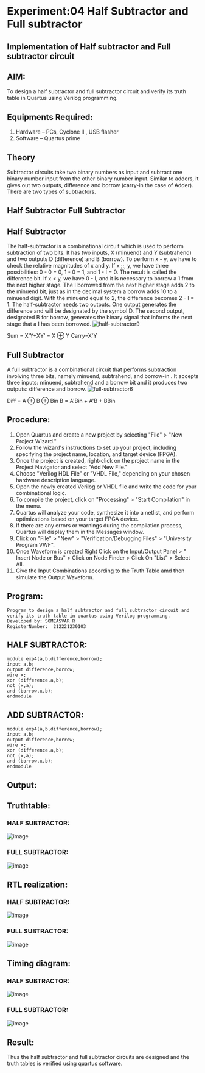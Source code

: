 # Experiment:04 Half Subtractor and Full subtractor
## Implementation of Half subtractor and Full subtractor circuit
## AIM:
To design a half subtractor and full subtractor circuit and verify its truth table in Quartus using Verilog programming.

## Equipments Required:
1. Hardware – PCs, Cyclone II , USB flasher
2. Software – Quartus prime
## Theory
Subtractor circuits take two binary numbers as input and subtract one binary number input from the other binary number input. Similar to adders, it gives out two outputs, difference and borrow (carry-in the case of Adder). There are two types of subtractors.

## Half Subtractor Full Subtractor
## Half Subtractor
The half-subtractor is a combinational circuit which is used to perform subtraction of two bits. It has two inputs, X (minuend) and Y (subtrahend) and two outputs D (difference) and B (borrow). To perform x - y, we have to check the relative magnitudes of x and y. If x ;;, y, we have three possibilities: 0 - 0 = 0, 1 - 0 = 1, and 1 - I = 0. The result is called the difference bit. If x < y, we have 0 - I, and it is necessary to borrow a 1 from the next higher stage. The I borrowed from the next higher stage adds 2 to the minuend bit, just as in the decimal system a borrow adds 10 to a minuend digit. With the minuend equal to 2, the difference becomes 2 - I = 1. The half-subtractor needs two outputs. One output generates the difference and will be designated by the symbol D. The second output, designated B for borrow, generates the binary signal that informs the next stage that a I has been borrowed.
![half-subtractor9](https://user-images.githubusercontent.com/36288975/166112538-58c3bc7c-ee5d-4e6a-ac8d-8e8328efe27a.png)


Sum = X'Y+XY' = X ⊕ Y
Carry=X'Y

## Full Subtractor
A full subtractor is a combinational circuit that performs subtraction involving three bits, namely minuend, subtrahend, and borrow-in . It accepts three inputs: minuend, subtrahend and a borrow bit and it produces two outputs: difference and borrow. 
![full-subtractor6](https://user-images.githubusercontent.com/36288975/166112541-24c68359-3de8-4674-ae22-8272ffc385ed.png)


Diff = A ⊕ B ⊕ Bin B = A'Bin + A'B + BBin

## Procedure:
1. Open Quartus and create a new project by selecting "File" > "New Project Wizard."
2. Follow the wizard's instructions to set up your project, including specifying the project name, location, and target device (FPGA).
3. Once the project is created, right-click on the project name in the Project Navigator and select "Add New File."
4. Choose "Verilog HDL File" or "VHDL File," depending on your chosen hardware description language.
5. Open the newly created Verilog or VHDL file and write the code for your combinational logic.
6. To compile the project, click on "Processing" > "Start Compilation" in the menu.
7. Quartus will analyze your code, synthesize it into a netlist, and perform optimizations based on your target FPGA device.
8. If there are any errors or warnings during the compilation process, Quartus will display them in the Messages window.
9. Click on "File" > "New" > "Verification/Debugging Files" > "University Program VWF".
10. Once Waveform is created Right Click on the Input/Output Panel > " Insert Node or Bus" > Click on Node Finder > Click On "List" > Select All.
11. Give the Input Combinations according to the Truth Table amd then simulate the Output Waveform.

## Program:
```
Program to design a half subtractor and full subtractor circuit and verify its truth table in quartus using Verilog programming.
Developed by: SOMEASVAR R
RegisterNumber:  212221230103
```
## HALF SUBTRACTOR:
```
module exp4(a,b,difference,borrow);
input a,b;
output difference,borrow;
wire x;
xor (difference,a,b);
not (x,a);
and (borrow,x,b);
endmodule
```
## ADD SUBTRACTOR:
```
module exp4(a,b,difference,borrow);
input a,b;
output difference,borrow;
wire x;
xor (difference,a,b);
not (x,a);
and (borrow,x,b);
endmodule
```

## Output:

## Truthtable:
### HALF SUBTRACTOR:
![image](https://github.com/SOMEASVAR/Experiment--03-Half-Subtractor-and-Full-subtractor/assets/93434149/8517260f-f424-482a-b069-72565a0839a6)

### FULL SUBTRACTOR:
![image](https://github.com/SOMEASVAR/Experiment--03-Half-Subtractor-and-Full-subtractor/assets/93434149/f668bb60-a1d1-4e9d-a3aa-34bfbe1f36ab)


##  RTL realization:

### HALF SUBTRACTOR:
![image](https://github.com/SOMEASVAR/Experiment--03-Half-Subtractor-and-Full-subtractor/assets/93434149/4d6def39-c8ee-4e5d-96ba-6c27e1b744e7)

### FULL SUBTRACTOR:
![image](https://github.com/SOMEASVAR/Experiment--03-Half-Subtractor-and-Full-subtractor/assets/93434149/ecaa4c4e-12bc-47aa-8cbd-b5838a51dd99)

## Timing diagram:
### HALF SUBTRACTOR:
![image](https://github.com/SOMEASVAR/Experiment--03-Half-Subtractor-and-Full-subtractor/assets/93434149/f5a5aef6-50e9-48e5-ae92-ba86b851c264)

### FULL SUBTRACTOR:
![image](https://github.com/SOMEASVAR/Experiment--03-Half-Subtractor-and-Full-subtractor/assets/93434149/2bc08dde-f5f1-4afe-a201-a5af6952f73a)

## Result:
Thus the half subtractor and full subtractor circuits are designed and the truth tables is verified using quartus software.
